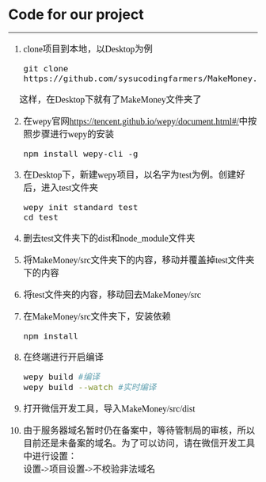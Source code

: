 # Code for our project
<hr/>
<font size=4 face="黑体">

1. clone项目到本地，以Desktop为例

   ```
   git clone https://github.com/sysucodingfarmers/MakeMoney.git
   ```

&nbsp;&nbsp;&nbsp;&nbsp;     这样，在Desktop下就有了MakeMoney文件夹了<br/>

2. 在wepy官网<https://tencent.github.io/wepy/document.html#/>中按照步骤进行wepy的安装

   ```
   npm install wepy-cli -g
   ```

3. 在Desktop下，新建wepy项目，以名字为test为例。创建好后，进入test文件夹

   ```
   wepy init standard test
   cd test
   ```

4. 删去test文件夹下的dist和node_module文件夹

5. 将MakeMoney/src文件夹下的内容，移动并覆盖掉test文件夹下的内容

6. 将test文件夹的内容，移动回去MakeMoney/src

7. 在MakeMoney/src文件夹下，安装依赖

   ```
   npm install
   ```

8. 在终端进行开启编译

   ```bash
   wepy build #编译
   wepy build --watch #实时编译
   ```

9. 打开微信开发工具，导入MakeMoney/src/dist
10. 由于服务器域名暂时仍在备案中，等待管制局的审核，所以目前还是未备案的域名。为了可以访问，请在微信开发工具中进行设置：<br/>
   设置->项目设置->不校验非法域名
